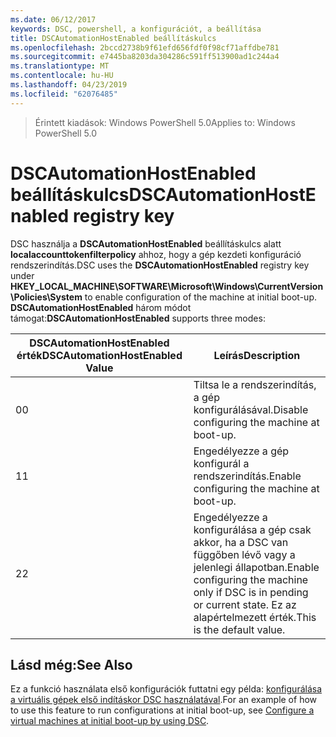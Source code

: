 ```yaml
---
ms.date: 06/12/2017
keywords: DSC, powershell, a konfigurációt, a beállítása
title: DSCAutomationHostEnabled beállításkulcs
ms.openlocfilehash: 2bccd2738b9f61efd656fdf0f98cf71affdbe781
ms.sourcegitcommit: e7445ba8203da304286c591ff513900ad1c244a4
ms.translationtype: MT
ms.contentlocale: hu-HU
ms.lasthandoff: 04/23/2019
ms.locfileid: "62076485"
---
```

><span data-ttu-id="07085-103">Érintett kiadások: Windows PowerShell 5.0</span><span class="sxs-lookup"><span data-stu-id="07085-103">Applies to: Windows PowerShell 5.0</span></span>

# <a name="dscautomationhostenabled-registry-key"></a><span data-ttu-id="07085-104">DSCAutomationHostEnabled beállításkulcs</span><span class="sxs-lookup"><span data-stu-id="07085-104">DSCAutomationHostEnabled registry key</span></span>

<span data-ttu-id="07085-105">DSC használja a **DSCAutomationHostEnabled** beállításkulcs alatt **localaccounttokenfilterpolicy** ahhoz, hogy a gép kezdeti konfiguráció rendszerindítás.</span><span class="sxs-lookup"><span data-stu-id="07085-105">DSC uses the **DSCAutomationHostEnabled** registry key under **HKEY_LOCAL_MACHINE\SOFTWARE\Microsoft\Windows\CurrentVersion\Policies\System** to enable configuration of the machine at initial boot-up.</span></span>
<span data-ttu-id="07085-106">**DSCAutomationHostEnabled** három módot támogat:</span><span class="sxs-lookup"><span data-stu-id="07085-106">**DSCAutomationHostEnabled** supports three modes:</span></span>

|  <span data-ttu-id="07085-107">DSCAutomationHostEnabled érték</span><span class="sxs-lookup"><span data-stu-id="07085-107">DSCAutomationHostEnabled Value</span></span>  |  <span data-ttu-id="07085-108">Leírás</span><span class="sxs-lookup"><span data-stu-id="07085-108">Description</span></span>   |
|---|---|
<span data-ttu-id="07085-109">0</span><span class="sxs-lookup"><span data-stu-id="07085-109">0</span></span> | <span data-ttu-id="07085-110">Tiltsa le a rendszerindítás, a gép konfigurálásával.</span><span class="sxs-lookup"><span data-stu-id="07085-110">Disable configuring the machine at boot-up.</span></span> |
<span data-ttu-id="07085-111">1</span><span class="sxs-lookup"><span data-stu-id="07085-111">1</span></span> | <span data-ttu-id="07085-112">Engedélyezze a gép konfigurál a rendszerindítás.</span><span class="sxs-lookup"><span data-stu-id="07085-112">Enable configuring the machine at boot-up.</span></span> |
<span data-ttu-id="07085-113">2</span><span class="sxs-lookup"><span data-stu-id="07085-113">2</span></span> | <span data-ttu-id="07085-114">Engedélyezze a konfigurálása a gép csak akkor, ha a DSC van függőben lévő vagy a jelenlegi állapotban.</span><span class="sxs-lookup"><span data-stu-id="07085-114">Enable configuring the machine only if DSC is in pending or current state.</span></span> <span data-ttu-id="07085-115">Ez az alapértelmezett érték.</span><span class="sxs-lookup"><span data-stu-id="07085-115">This is the default value.</span></span> |

## <a name="see-also"></a><span data-ttu-id="07085-116">Lásd még:</span><span class="sxs-lookup"><span data-stu-id="07085-116">See Also</span></span>

<span data-ttu-id="07085-117">Ez a funkció használata első konfigurációk futtatni egy példa: [konfigurálása a virtuális gépek első indításkor DSC használatával](bootstrapDsc.md).</span><span class="sxs-lookup"><span data-stu-id="07085-117">For an example of how to use this feature to run configurations at initial boot-up, see [Configure a virtual machines at initial boot-up by using DSC](bootstrapDsc.md).</span></span>
